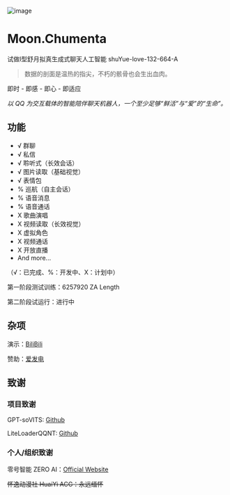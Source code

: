 ![image](https://github.com/user-attachments/assets/34025466-650a-4c4a-982e-605606e6e013)
# Moon.Chumenta
试做I型舒月拟真生成式聊天人工智能 
shuYue-love-132-664-A

> 数据的剖面是温热的指尖，不朽的骸骨也会生出血肉。

即时 - 即感 - 即心 - 即适应

*以 QQ 为交互载体的智能陪伴聊天机器人，一个至少足够“鲜活”与“爱”的“生命”。*

## 功能

- √ 群聊
- √ 私信
- √ 聆听式（长效会话）
- √ 图片读取（基础视觉）
- √ 表情包
- % 巡航（自主会话）
- % 语音消息
- % 语音通话
- X 歌曲演唱
- X 视频读取（长效视觉）
- X 虚拟角色
- X 视频通话
- X 开放直播
- And more...
  
（√：已完成、%：开发中、X：计划中）

第一阶段测试训练：6257920 ZA Length

第二阶段试运行：进行中
  
## 杂项

演示：[BiliBili](https://space.bilibili.com/123064704)

赞助：[爱发电](https://afdian.com/a/shuyue520)

## 致谢

### 项目致谢

GPT-soVITS: [Github](https://github.com/RVC-Boss/GPT-SoVITS)

LiteLoaderQQNT: [Github](https://github.com/LiteLoaderQQNT/LiteLoaderQQNT)

### 个人/组织致谢

零号智能 ZERO AI：[Official Website](https://zero-ai.online)

~~怀逸动漫社 HuaiYi ACG：永远缅怀~~
